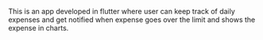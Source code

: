 This is an app developed in flutter where user can keep track of daily expenses and get notified when expense goes over the limit and shows the expense in charts.
